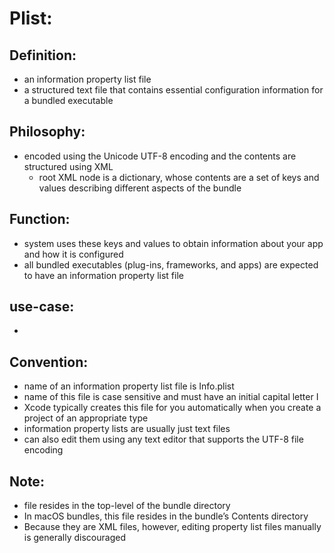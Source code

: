 # Plist:

## Definition:

- an information property list file
- a structured text file that contains essential configuration information for a
  bundled executable

## Philosophy:

- encoded using the Unicode UTF-8 encoding and the contents are structured using
  XML
  - root XML node is a dictionary, whose contents are a set of keys and values
    describing different aspects of the bundle

## Function:

- system uses these keys and values to obtain information about your app and how
  it is configured
- all bundled executables (plug-ins, frameworks, and apps) are expected to have
  an information property list file

## use-case:

-

## Convention:

- name of an information property list file is Info.plist
- name of this file is case sensitive and must have an initial capital letter I
- Xcode typically creates this file for you automatically when you create a
  project of an appropriate type
- information property lists are usually just text files
- can also edit them using any text editor that supports the UTF-8 file encoding

## Note:

- file resides in the top-level of the bundle directory
- In macOS bundles, this file resides in the bundle’s Contents directory
- Because they are XML files, however, editing property list files manually is
  generally discouraged
